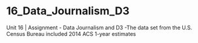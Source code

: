 # 16_Data_Journalism_D3
Unit 16 | Assignment - Data Journalism and D3 -The data set from the U.S. Census Bureau included 2014 ACS 1-year estimates
